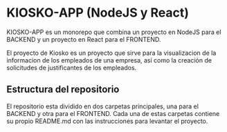 # KIOSKO-APP (NodeJS y React)
KIOSKO-APP es un monorepo que combina un proyecto en NodeJS para el BACKEND y un proyecto en React para el FRONTEND.

El proyecto de Kiosko es un proyecto que sirve para la visualizacion de la informacion de los empleados de una empresa, así como la creación de solicitudes de justificantes  de los empleados.

## Estructura del repositorio
El repositorio esta dividido en dos carpetas principales, una para el BACKEND y otra para el FRONTEND. Cada una de estas carpetas contiene su propio README.md con las instrucciones para levantar el proyecto.